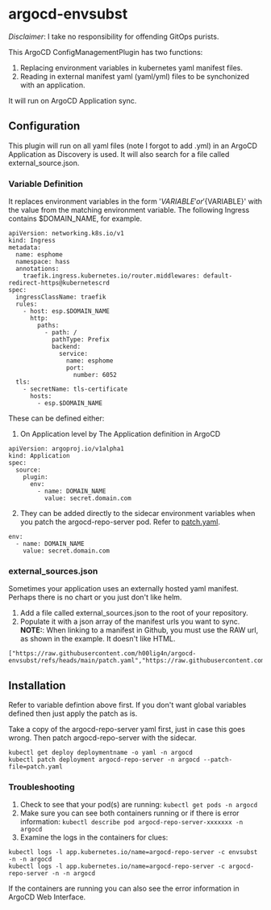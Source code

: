 # argocd-envsubst
*Disclaimer*: I take no responsibility for offending GitOps purists.

This ArgoCD ConfigManagementPlugin has two functions:
1. Replacing environment variables in kubernetes yaml manifest files.
2. Reading in external manifest yaml (yaml/yml) files to be synchonized with an application.

It will run on ArgoCD Application sync.

## Configuration
This plugin will run on all yaml files (note I forgot to add .yml) in an ArgoCD Application as Discovery is used.
It will also search for a file called external_source.json.

### Variable Definition
It replaces environment variables in the form '$VARIABLE' or '${VARIABLE}' with the value from the matching environment variable.
The following Ingress contains $DOMAIN_NAME, for example.
```
apiVersion: networking.k8s.io/v1
kind: Ingress
metadata:
  name: esphome
  namespace: hass
  annotations:
    traefik.ingress.kubernetes.io/router.middlewares: default-redirect-https@kubernetescrd
spec:
  ingressClassName: traefik
  rules:
    - host: esp.$DOMAIN_NAME
      http:
        paths:
          - path: /
            pathType: Prefix
            backend:
              service:
                name: esphome
                port:
                  number: 6052
  tls:
    - secretName: tls-certificate
      hosts:
        - esp.$DOMAIN_NAME
```


These can be defined either:
1. On Application level by The Application definition in ArgoCD
```
apiVersion: argoproj.io/v1alpha1
kind: Application
spec:
  source:
    plugin:
      env:
        - name: DOMAIN_NAME
          value: secret.domain.com
```
2. They can be added directly to the sidecar environment variables when you patch the argocd-repo-server pod.
Refer to [patch.yaml](https://github.com/h00lig4n/argocd-envsubst/blob/main/patch.yaml).
```
env:
  - name: DOMAIN_NAME
    value: secret.domain.com
```

### external_sources.json
Sometimes your application uses an externally hosted yaml manifest. Perhaps there is no chart or you just don't like helm. 

1. Add a file called external_sources.json to the root of your repository.
2. Populate it with a json array of the manifest urls you want to sync.
**NOTE:**: When linking to a manifest in Github, you must use the RAW url, as shown in the example. It doesn't like HTML.
```
["https://raw.githubusercontent.com/h00lig4n/argocd-envsubst/refs/heads/main/patch.yaml","https://raw.githubusercontent.com/h00lig4n/k3s/refs/heads/main/esphome/deployment.yaml"]
```

## Installation
Refer to variable defintion above first. If you don't want global variables defined then just apply the patch as is.

Take a copy of the argocd-repo-server yaml first, just in case this goes wrong.
Then patch argocd-repo-server with the sidecar.
```
kubectl get deploy deploymentname -o yaml -n argocd
kubectl patch deployment argocd-repo-server -n argocd --patch-file=patch.yaml
```

### Troubleshooting
1. Check to see that your pod(s) are running: ```kubectl get pods -n argocd```
2. Make sure you can see both containers running or if there is error information: ```kubectl describe pod argocd-repo-server-xxxxxxx -n argocd```
3. Examine the logs in the containers for clues:
```
kubectl logs -l app.kubernetes.io/name=argocd-repo-server -c envsubst -n -n argocd
kubectl logs -l app.kubernetes.io/name=argocd-repo-server -c argocd-repo-server -n -n argocd
```
If the containers are running you can also see the error information in ArgoCD Web Interface.





